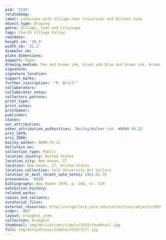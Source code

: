 ```yaml
---
pid: '3333'
relatedimg: 
label: Landscape with Village near Crossroads and Distant View
object_type: Drawing
genre: Village, Town and Cityscape
tags: Church Village Valley
realdate: 
height_cm: '19.3'
width_cm: '31.1'
diameter_cm: 
plate_dimensions: 
support: Paper
drawing_medium: Pen and brown ink, brush and blue and brown ink, brown and blue wash
signature: 
signature_location: 
support_marks: 
further_inscription: '"P. Brill"'
collaborators: 
collaborator_notes: 
collectors_patrons: 
print_type: 
print_notes: 
printmaker: 
publisher: 
states: 
our_attribution: 
other_attribution_authorities: 'Bailey/Walker cat. #NEWH.YU.21'
ertz_1979: 
ertz_2008: 
bailey_walker: NEWH.YU.21
hollstein_no: 
collection_type: Public
location_country: United States
location_city: New Haven, CT
location: New Haven, CT, United States
location_collection: Yale University Art Gallery
location_or_most_recent_sale_notes: 1961.62.45
provenance: '6928'
bibliography: New Haven 1970, p. 288, nr. 529
exhibition_history: 
related_works: 
copies_and_variants: 
curatorial_files: 
external_resources: http://artgallery.yale.edu/collections/objects/58598
order: '407'
layout: brueghel_item
collection: brueghel
thumbnail: img/derivatives/simple/3333/thumbnail.jpg
full: img/derivatives/simple/3333/full.jpg
---
```


